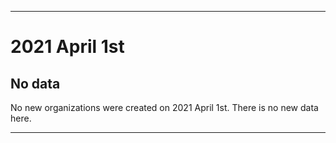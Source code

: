 
***

# 2021 April 1st

## No data

No new organizations were created on 2021 April 1st. There is no new data here.

***
